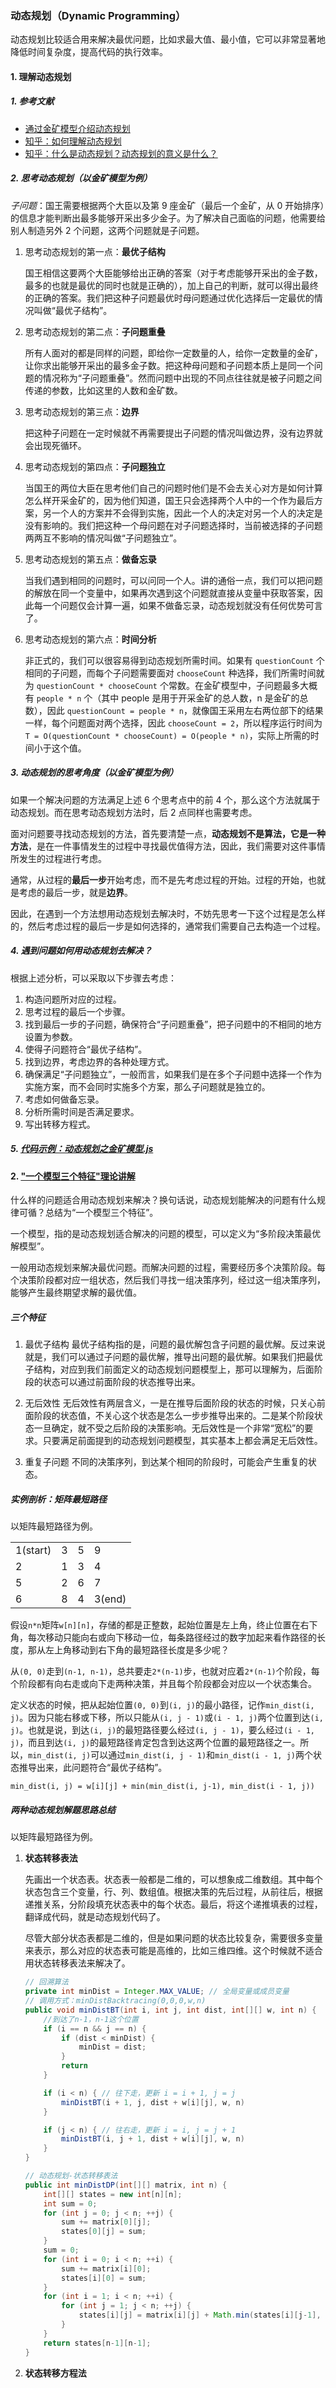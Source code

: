 ### 动态规划（Dynamic Programming）

动态规划比较适合用来解决最优问题，比如求最大值、最小值，它可以非常显著地降低时间复杂度，提高代码的执行效率。

#### 1. 理解动态规划

##### 1. 参考文献

-   [通过金矿模型介绍动态规划](https://www.cnblogs.com/SDJL/archive/2008/08/22/1274312.html)
-   [知乎：如何理解动态规划](https://www.zhihu.com/question/39948290)
-   [知乎：什么是动态规划？动态规划的意义是什么？](https://www.zhihu.com/question/23995189/answer/56259510)

##### 2. 思考动态规划（以金矿模型为例）

_子问题_：国王需要根据两个大臣以及第 9 座金矿（最后一个金矿，从 0 开始排序）的信息才能判断出最多能够开采出多少金子。为了解决自己面临的问题，他需要给别人制造另外 2 个问题，这两个问题就是子问题。

1. 思考动态规划的第一点：**最优子结构**

    国王相信这要两个大臣能够给出正确的答案（对于考虑能够开采出的金子数，最多的也就是最优的同时也就是正确的），加上自己的判断，就可以得出最终的正确的答案。我们把这种子问题最优时母问题通过优化选择后一定最优的情况叫做“最优子结构”。

2. 思考动态规划的第二点：**子问题重叠**

    所有人面对的都是同样的问题，即给你一定数量的人，给你一定数量的金矿，让你求出能够开采出的最多金子数。把这种母问题和子问题本质上是同一个问题的情况称为“子问题重叠”。然而问题中出现的不同点往往就是被子问题之间传递的参数，比如这里的人数和金矿数。

3. 思考动态规划的第三点：**边界**

    把这种子问题在一定时候就不再需要提出子问题的情况叫做边界，没有边界就会出现死循环。

4. 思考动态规划的第四点：**子问题独立**

    当国王的两位大臣在思考他们自己的问题时他们是不会去关心对方是如何计算怎么样开采金矿的，因为他们知道，国王只会选择两个人中的一个作为最后方案，另一个人的方案并不会得到实施，因此一个人的决定对另一个人的决定是没有影响的。我们把这种一个母问题在对子问题选择时，当前被选择的子问题两两互不影响的情况叫做“子问题独立”。

5. 思考动态规划的第五点：**做备忘录**

    当我们遇到相同的问题时，可以问同一个人。讲的通俗一点，我们可以把问题的解放在同一个变量中，如果再次遇到这个问题就直接从变量中获取答案，因此每一个问题仅会计算一遍，如果不做备忘录，动态规划就没有任何优势可言了。

6. 思考动态规划的第六点：**时间分析**

    非正式的，我们可以很容易得到动态规划所需时间。如果有 `questionCount` 个相同的子问题，而每个子问题需要面对 `chooseCount` 种选择，我们所需时间就为 `questionCount * chooseCount` 个常数。在金矿模型中，子问题最多大概有 `people * n` 个（其中 people 是用于开采金矿的总人数，n 是金矿的总数），因此 `questionCount = people * n`，就像国王采用左右两位部下的结果一样，每个问题面对两个选择，因此 `chooseCount = 2`，所以程序运行时间为 `T = O(questionCount * chooseCount) = O(people * n)`，实际上所需的时间小于这个值。

##### 3. 动态规划的思考角度（以金矿模型为例）

如果一个解决问题的方法满足上述 6 个思考点中的前 4 个，那么这个方法就属于动态规划。而在思考动态规划方法时，后 2 点同样也需要考虑。

面对问题要寻找动态规划的方法，首先要清楚一点，**动态规划不是算法，它是一种方法**，是在一件事情发生的过程中寻找最优值得方法，因此，我们需要对这件事情所发生的过程进行考虑。

通常，从过程的**最后一步**开始考虑，而不是先考虑过程的开始。过程的开始，也就是考虑的最后一步，就是**边界**。

因此，在遇到一个方法想用动态规划去解决时，不妨先思考一下这个过程是怎么样的，然后考虑过程的最后一步是如何选择的，通常我们需要自己去构造一个过程。

##### 4. 遇到问题如何用动态规划去解决？

根据上述分析，可以采取以下步骤去考虑：

1.  构造问题所对应的过程。
2.  思考过程的最后一个步骤。
3.  找到最后一步的子问题，确保符合“子问题重叠”，把子问题中的不相同的地方设置为参数。
4.  使得子问题符合“最优子结构”。
5.  找到边界，考虑边界的各种处理方式。
6.  确保满足“子问题独立”，一般而言，如果我们是在多个子问题中选择一个作为实施方案，而不会同时实施多个方案，那么子问题就是独立的。
7.  考虑如何做备忘录。
8.  分析所需时间是否满足要求。
9.  写出转移方程式。

##### 5. [代码示例：动态规划之金矿模型.js](/Algo/DP-GoldMine.js)

#### 2. ["一个模型三个特征"理论讲解](https://time.geekbang.org/column/article/75702)

什么样的问题适合用动态规划来解决？换句话说，动态规划能解决的问题有什么规律可循？总结为“一个模型三个特征”。

一个模型，指的是动态规划适合解决的问题的模型，可以定义为“多阶段决策最优解模型”。

一般用动态规划来解决最优问题。而解决问题的过程，需要经历多个决策阶段。每个决策阶段都对应一组状态，然后我们寻找一组决策序列，经过这一组决策序列，能够产生最终期望求解的最优值。

##### 三个特征

1. 最优子结构
   最优子结构指的是，问题的最优解包含子问题的最优解。反过来说就是，我们可以通过子问题的最优解，推导出问题的最优解。如果我们把最优子结构，对应到我们前面定义的动态规划问题模型上，那可以理解为，后面阶段的状态可以通过前面阶段的状态推导出来。

2. 无后效性
   无后效性有两层含义，一是在推导后面阶段的状态的时候，只关心前面阶段的状态值，不关心这个状态是怎么一步步推导出来的。二是某个阶段状态一旦确定，就不受之后阶段的决策影响。无后效性是一个非常“宽松”的要求。只要满足前面提到的动态规划问题模型，其实基本上都会满足无后效性。

3. 重复子问题
   不同的决策序列，到达某个相同的阶段时，可能会产生重复的状态。

##### 实例剖析：矩阵最短路径

以矩阵最短路径为例。

|          |     |     |        |
| -------- | --- | --- | ------ |
| 1(start) | 3   | 5   | 9      |
| 2        | 1   | 3   | 4      |
| 5        | 2   | 6   | 7      |
| 6        | 8   | 4   | 3(end) |

假设`n*n`矩阵`w[n][n]`，存储的都是正整数，起始位置是左上角，终止位置在右下角，每次移动只能向右或向下移动一位，每条路径经过的数字加起来看作路径的长度，那从左上角移动到右下角的最短路径长度是多少呢？

从`(0, 0)`走到`(n-1, n-1)`，总共要走`2*(n-1)`步，也就对应着`2*(n-1)`个阶段，每个阶段都有向右走或向下走两种决策，并且每个阶段都会对应以一个状态集合。

定义状态的时候，把从起始位置`(0, 0)`到`(i, j)`的最小路径，记作`min_dist(i, j)`。因为只能右移或下移，所以只能从`(i, j - 1)`或`(i - 1, j)`两个位置到达`(i, j)`。也就是说，到达`(i, j)`的最短路径要么经过`(i, j - 1)`，要么经过`(i - 1, j)`，而且到达`(i, j)`的最短路径肯定包含到达这两个位置的最短路径之一。所以，`min_dist(i, j)`可以通过`min_dist(i, j - 1)`和`min_dist(i - 1, j)`两个状态推导出来，此问题符合“最优子结构”。

`min_dist(i, j) = w[i][j] + min(min_dist(i, j-1), min_dist(i - 1, j))`

##### 两种动态规划解题思路总结

以矩阵最短路径为例。

1. **状态转移表法**

    先画出一个状态表。状态表一般都是二维的，可以想象成二维数组。其中每个状态包含三个变量，行、列、数组值。根据决策的先后过程，从前往后，根据递推关系，分阶段填充状态表中的每个状态。最后，将这个递推填表的过程，翻译成代码，就是动态规划代码了。

    尽管大部分状态表都是二维的，但是如果问题的状态比较复杂，需要很多变量来表示，那么对应的状态表可能是高维的，比如三维四维。这个时候就不适合用状态转移表法来解决了。

    ```java
    // 回溯算法
    private int minDist = Integer.MAX_VALUE; // 全局变量或成员变量
    // 调用方式：minDistBacktracing(0,0,0,w,n)
    public void minDistBT(int i, int j, int dist, int[][] w, int n) {
        //到达了n-1，n-1这个位置
        if (i == n && j == n) {
            if (dist < minDist) {
                minDist = dist;
            }
            return
        }

        if (i < n) { // 往下走，更新 i = i + 1, j = j
            minDistBT(i + 1, j, dist + w[i][j], w, n)
        }

        if (j < n) { // 往右走，更新 i = i, j = j + 1
            minDistBT(i, j + 1, dist + w[i][j], w, n)
        }
    }
    ```

    ```java
    // 动态规划-状态转移表法
    public int minDistDP(int[][] matrix, int n) {
        int[][] states = new int[n][n];
        int sum = 0;
        for (int j = 0; j < n; ++j) {
            sum += matrix[0][j];
            states[0][j] = sum;
        }
        sum = 0;
        for (int i = 0; i < n; ++i) {
            sum += matrix[i][0];
            states[i][0] = sum;
        }
        for (int i = 1; i < n; ++i) {
            for (int j = 1; j < n; ++j) {
                states[i][j] = matrix[i][j] + Math.min(states[i][j-1], states[i-1][j]);
            }
        }
        return states[n-1][n-1];
    }
    ```

2. **状态转移方程法**
